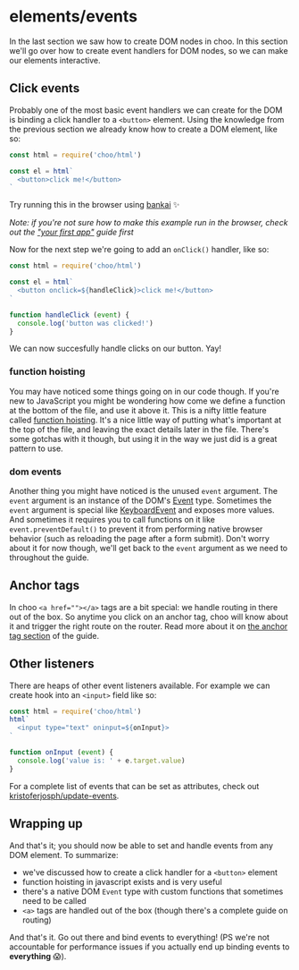 # elements/events
In the last section we saw how to create DOM nodes in choo. In this section
we'll go over how to create event handlers for DOM nodes, so we can make our
elements interactive.

## Click events
Probably one of the most basic event handlers we can create for the DOM is
binding a click handler to a `<button>` element. Using the knowledge from the
previous section we already know how to create a DOM element, like so:
```js
const html = require('choo/html')

const el = html`
  <button>click me!</button>
`
```
Try running this in the browser using [bankai][bankai] ✨

_Note: if you're not sure how to make this example run in the browser, check
out the ["your first app"][gs] guide first_

Now for the next step we're going to add an `onClick()` handler, like so:
```js
const html = require('choo/html')

const el = html`
  <button onclick=${handleClick}>click me!</button>
`

function handleClick (event) {
  console.log('button was clicked!')
}
```

We can now succesfully handle clicks on our button. Yay!

### function hoisting
You may have noticed some things going on in our code though. If you're new to
JavaScript you might be wondering how come we define a function at the bottom
of the file, and use it above it. This is a nifty little feature called
[function hoisting][hoisting]. It's a nice little way of putting what's
important at the top of the file, and leaving the exact details later in the
file. There's some gotchas with it though, but using it in the way we just did
is a great pattern to use.

### dom events
Another thing you might have noticed is the unused `event` argument. The
`event` argument is an instance of the DOM's [Event][event] type. Sometimes the
`event` argument is special like [KeyboardEvent][kbe] and exposes more values.
And sometimes it requires you to call functions on it like
`event.preventDefault()` to prevent it from performing native browser behavior
(such as reloading the page after a form submit). Don't worry about it for now
though, we'll get back to the `event` argument as we need to throughout the
guide.

## Anchor tags
In choo `<a href=""></a>` tags are a bit special: we handle routing in there
out of the box. So anytime you click on an anchor tag, choo will know about it
and trigger the right route on the router. Read more about it on [the anchor
tag section][anchor] of the guide.

## Other listeners
There are heaps of other event listeners available. For example we can create
hook into an `<input>` field like so:
```js
const html = require('choo/html')
html`
  <input type="text" oninput=${onInput}>
`

function onInput (event) {
  console.log('value is: ' + e.target.value)
}
```

For a complete list of events that can be set as attributes, check out
[kristoferjosph/update-events][ue].

## Wrapping up
And that's it; you should now be able to set and handle events from any DOM
element. To summarize:
- we've discussed how to create a click handler for a `<button>` element
- function hoisting in javascript exists and is very useful
- there's a native DOM `Event` type with custom functions that sometimes need
  to be called
- `<a>` tags are handled out of the box (though there's a complete guide on
  routing)

And that's it. Go out there and bind events to everything! (PS we're not
accountable for performance issues if you actually end up binding events to
__everything__ 😱).

[anchor]: ../routing/02_anchor_tags.md
[gs]: ../getting-started/your-first-app.md
[bankai]: https://github.com/yoshuawuyts/bankai
[hoisting]: http://adripofjavascript.com/blog/drips/variable-and-function-hoisting
[event]: https://developer.mozilla.org/en-US/docs/Web/API/Event
[kbe]: https://developer.mozilla.org/en-US/docs/Web/API/KeyboardEvent
[ue]: https://github.com/kristoferjoseph/update-events/blob/master/index.js
